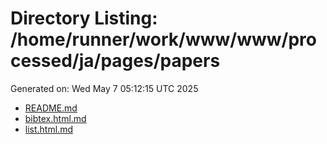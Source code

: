 # Directory Listing: /home/runner/work/www/www/processed/ja/pages/papers
Generated on: Wed May  7 05:12:15 UTC 2025

- [README.md](README.md)
- [bibtex.html.md](bibtex.html.md)
- [list.html.md](list.html.md)
